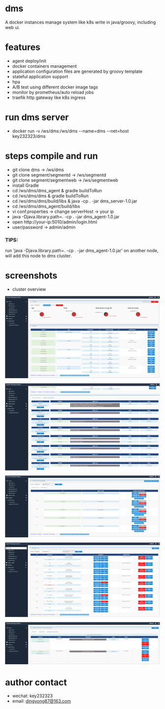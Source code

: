 # dms
A docker instances manage system like k8s write in java/groovy, including web ui.

# features

- agent deploy/init
- docker containers management
- application configuration files are generated by groovy template
- stateful application support
- hpa
- A/B test using different docker image tags
- monitor by prometheus/auto reload jobs
- traefik http gateway like k8s ingress

# run dms server

- docker run -v /ws/dms:/ws/dms --name=dms --net=host key232323/dms

# steps compile and run

- git clone dms -> /ws/dms
- git clone segment/segmentd -> /ws/segmentd
- git clone segment/segmentweb -> /ws/segmentweb
- install Gradle
- cd /ws/dms/dms_agent & gradle buildToRun
- cd /ws/dms/dms & gradle buildToRun
- cd /ws/dms/dms/build/libs & java -cp . -jar dms_server-1.0.jar
- cd /ws/dms/dms_agent/build/libs
- vi conf.properties -> change serverHost -> your ip
- java -Djava.library.path=. -cp . -jar dms_agent-1.0.jar
- open http://your-ip:5010/admin/login.html
- user/password -> admin/admin

### TIPS:
run 'java -Djava.library.path=. -cp . -jar dms_agent-1.0.jar' on another node, will add this node to dms cluster.


# screenshots

- cluster overview


![cluster overview](./pic/cluster_overview.PNG)

![cluster container overview](./pic/cluster_container_overview.PNG)

![node init deploy](./pic/node_init_deploy.PNG)

![application list](./pic/application_list.PNG)

![application one](./pic/application_one.PNG)

# author contact

- wechat: key232323
- email: dingyong87@163.com